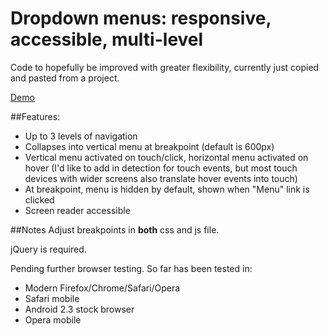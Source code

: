 Dropdown menus: responsive, accessible, multi-level
===========================
Code to hopefully be improved with greater flexibility, currently just copied and pasted from a project. 

<a href="http://tessathornton.com/demos/dropdowns/">Demo</a>

##Features: 

* Up to 3 levels of navigation
* Collapses into vertical menu at breakpoint (default is 600px)
* Vertical menu activated on touch/click, horizontal menu activated on hover (I'd like to add in detection for touch events, but most touch devices with wider screens also translate hover events into touch)
* At breakpoint, menu is hidden by default, shown when "Menu" link is clicked
* Screen reader accessible 

##Notes
Adjust breakpoints in **both** css and js file. 

jQuery is required. 

Pending further browser testing. So far has been tested in:

* Modern Firefox/Chrome/Safari/Opera
* Safari mobile
* Android 2.3 stock browser
* Opera mobile 